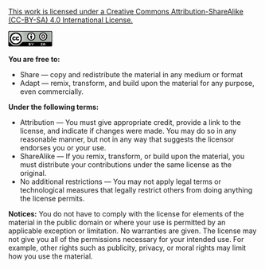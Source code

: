 [This work is licensed under a Creative Commons Attribution-ShareAlike (CC-BY-SA) 4.0 International License.](https://creativecommons.org/licenses/by-sa/4.0/deed.en)

![cc-by-ca](./image/cc-by-sa.png)

**You are free to:**
* Share — copy and redistribute the material in any medium or format
* Adapt — remix, transform, and build upon the material for any purpose, even commercially.


**Under the following terms:**
* Attribution — You must give appropriate credit, provide a link to the license, and indicate if changes were made. You may do so in any reasonable manner, but not in any way that suggests the licensor endorses you or your use.
* ShareAlike — If you remix, transform, or build upon the material, you must distribute your contributions under the same license as the original.
* No additional restrictions — You may not apply legal terms or technological measures that legally restrict others from doing anything the license permits.


**Notices:**
You do not have to comply with the license for elements of the material in the public domain or where your use is permitted by an applicable exception or limitation.
No warranties are given. The license may not give you all of the permissions necessary for your intended use. For example, other rights such as publicity, privacy, or moral rights may limit how you use the material.
